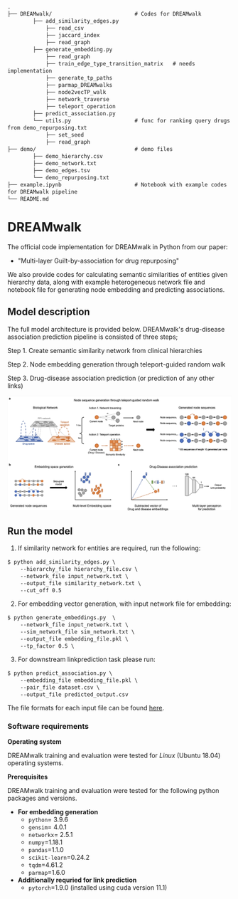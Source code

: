     .
    ├── DREAMwalk/                          # Codes for DREAMwalk
            ├── add_similarity_edges.py     
                ├── read_csv
                ├── jaccard_index
                ├── read_graph
            ├── generate_embedding.py       
                ├── read_graph
                ├── train_edge_type_transition_matrix   # needs implementation
                ├── generate_tp_paths
                ├── parmap_DREAMwalks
                ├── node2vecTP_walk
                ├── network_traverse
                ├── teleport_operation
            ├── predict_association.py      
            └── utils.py                    # func for ranking query drugs from demo_repurposing.txt
                ├── set_seed
                ├── read_graph
    ├── demo/                               # demo files
            ├── demo_hierarchy.csv
            ├── demo_network.txt
            ├── demo_edges.tsv
            └── demo_repurposing.txt
    ├── example.ipynb                       # Notebook with example codes for DREAMwalk pipeline
    └── README.md

# DREAMwalk
The official code implementation for DREAMwalk in Python from our paper: 
- "Multi-layer Guilt-by-association for drug repurposing"

We also provide codes for calculating semantic similarities of entities given hierarchy data, along with example heterogeneous network file and notebook file for generating node embedding and predicting associations.

## Model description

The full model architecture is provided below. DREAMwalk's drug-disease association prediction pipeline is consisted of three steps;

Step 1. Create semantic similarity network from clinical hierarchies

Step 2. Node embedding generation through teleport-guided random walk

Step 3. Drug-disease association prediction (or prediction of any other links)

![model1](img/model_overview.png)


## Run the model
1. If similarity network for entities are required, run the following:
```
$ python add_similarity_edges.py \
    --hierarchy_file hierarchy_file.csv \
    --network_file input_network.txt \
    --output_file similarity_network.txt \
    --cut_off 0.5
```

2. For embedding vector generation, with input network file for embedding:
```
$ python generate_embeddings.py  \
    --network_file input_network.txt \
    --sim_network_file sim_network.txt \
    --output_file embedding_file.pkl \
    --tp_factor 0.5 \
```

3. For downstream linkprediction task please run: 
```
$ python predict_association.py \
    --embedding_file embedding_file.pkl \
    --pair_file dataset.csv \
    --output_file predicted_output.csv
```

The file formats for each input file can be found [here](demo/README.md).

### Software requirements

**Operating system**

DREAMwalk training and evaluation were tested for *Linux* (Ubuntu 18.04) operating systems.

**Prerequisites**

DREAMwalk training and evaluation were tested for the following python packages and versions.

- **For embedding generation**
  - `python`= 3.9.6
  - `gensim`= 4.0.1
  - `networkx`= 2.5.1
  - `numpy`=1.18.1
  - `pandas`=1.1.0
  - `scikit-learn`=0.24.2
  - `tqdm`=4.61.2
  - `parmap`=1.6.0
- **Additionally requried for link prediction**
  - `pytorch`=1.9.0 (installed using cuda version 11.1)

